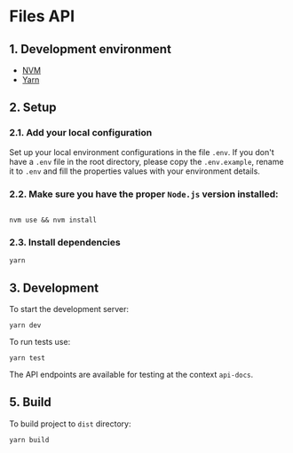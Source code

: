 # Files API

## 1. Development environment

- [NVM](https://github.com/nvm-sh/nvm)
- [Yarn](https://yarnpkg.com)

## 2. Setup

### 2.1. Add your local configuration

Set up your local environment configurations in the file `.env`.
If you don't have a `.env` file in the root directory, please copy the `.env.example`, rename it to `.env` and fill the properties values with your environment details.

### 2.2. Make sure you have the proper `Node.js` version installed:

```

nvm use && nvm install

```

### 2.3. Install dependencies

```
yarn
```

## 3. Development

To start the development server:

```
yarn dev
```

To run tests use:

```
yarn test
```

The API endpoints are available for testing at the context `api-docs`.

## 5. Build

To build project to `dist` directory:

```
yarn build
```
